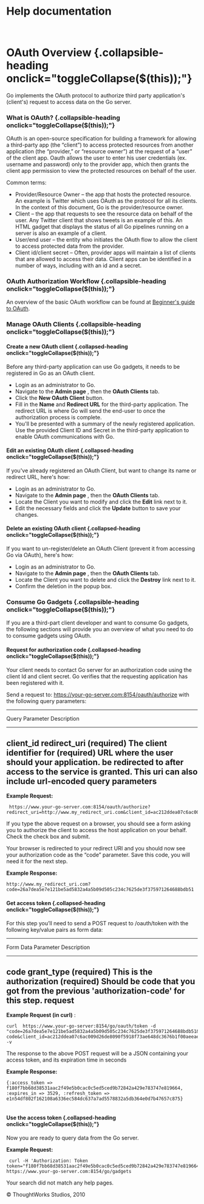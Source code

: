 Help documentation
==================

 

OAuth Overview {.collapsible-heading onclick="toggleCollapse($(this));"}
==============

Go implements the OAuth protocol to authorize third party application's
(client's) request to access data on the Go server.

### What is OAuth? {.collapsible-heading onclick="toggleCollapse($(this));"}

OAuth is an open-source specification for building a framework for
allowing a third-party app (the “client”) to access protected resources
from another application (the “provider,” or “resource owner”) at the
request of a “user” of the client app. Oauth allows the user to enter
his user credentials (ex. username and password) only to the provider
app, which then grants the client app permission to view the protected
resources on behalf of the user.

Common terms:

-   Provider/Resource Owner – the app that hosts the protected resource.
    An example is Twitter which uses OAuth as the protocol for all its
    clients. In the context of this document, Go is the
    provider/resource owner.
-   Client – the app that requests to see the resource data on behalf of
    the user. Any Twitter client that shows tweets is an example of
    this. An HTML gadget that displays the status of all Go pipelines
    running on a server is also an example of a client.
-   User/end user – the entity who initiates the OAuth flow to allow the
    client to access protected data from the provider.
-   Client id/client secret – Often, provider apps will maintain a list
    of clients that are allowed to access their data. Client apps can be
    identified in a number of ways, including with an id and a secret.

### OAuth Authorization Workflow {.collapsible-heading onclick="toggleCollapse($(this));"}

An overview of the basic OAuth workflow can be found at [Beginner's
guide to OAuth](http://oauth.net/documentation/getting-started/).

### Manage OAuth Clients {.collapsible-heading onclick="toggleCollapse($(this));"}

#### Create a new OAuth client {.collapsed-heading onclick="toggleCollapse($(this));"}

Before any third-party application can use Go gadgets, it needs to be
registered in Go as an OAuth client.

-   Login as an administrator to Go.
-   Navigate to the **Admin page** , then the **OAuth Clients** tab.
-   Click the **New OAuth Client** button.
-   Fill in the **Name** and **Redirect URL** for the third-party
    application. The redirect URL is where Go will send the end-user to
    once the authorization process is complete.
-   You'll be presented with a summary of the newly registered
    application. Use the provided Client ID and Secret in the
    third-party application to enable OAuth communications with Go.

#### Edit an existing OAuth client {.collapsed-heading onclick="toggleCollapse($(this));"}

If you've already registered an OAuth Client, but want to change its
name or redirect URL, here's how:

-   Login as an administrator to Go.
-   Navigate to the **Admin page** , then the **OAuth Clients** tab.
-   Locate the Client you want to modify and click the **Edit** link
    next to it.
-   Edit the necessary fields and click the **Update** button to save
    your changes.

#### Delete an existing OAuth client {.collapsed-heading onclick="toggleCollapse($(this));"}

If you want to un-register/delete an OAuth Client (prevent it from
accessing Go via OAuth), here's how:

-   Login as an administrator to Go.
-   Navigate to the **Admin page** , then the **OAuth Clients** tab.
-   Locate the Client you want to delete and click the **Destroy** link
    next to it.
-   Confirm the deletion in the popup box.

### Consume Go Gadgets {.collapsible-heading onclick="toggleCollapse($(this));"}

If you are a third-part client developer and want to consume Go gadgets,
the following sections will provide you an overview of what you need to
do to consume gadgets using OAuth.

#### Request for authorization code {.collapsed-heading onclick="toggleCollapse($(this));"}

Your client needs to contact Go server for an authorization code using
the client Id and client secret. Go verifies that the requesting
application has been registered with it.

Send a request to: https://your-go-server.com:8154/oauth/authorize with
the following query parameters:

  -------------------------------------------------------------------------
  Query Parameter
  Description
  ------------------------------------ ------------------------------------
  client\_id                           redirect\_uri
  (required) The client identifier for (required) URL where the user should
  your application.                    be redirected to after access to the
                                       service is granted. This uri can
                                       also include url-encoded query
                                       parameters
  -------------------------------------------------------------------------

**Example Request:**

``` {.code}
 https://www.your-go-server.com:8154/oauth/authorize?redirect_uri=http://www.my_redirect_uri.com&client_id=ac212ddea07c6ac009d26de8090f5918f73ae648dc3676b1f00aeeae4fca67e1&response_type=code
```

If you type the above request on a browser, you should see a form asking
you to authorize the client to access the host application on your
behalf. Check the check box and submit.

Your browser is redirected to your redirect URI and you should now see
your authorization code as the “code” parameter. Save this code, you
will need it for the next step.

**Example Response:**

``` {.code}
http://www.my_redirect_uri.com?code=26a7dea5e7e121be5ad5832a4a5b09d505c234c7625de3f375971264688bdb51
```

#### Get access token {.collapsed-heading onclick="toggleCollapse($(this));"}

For this step you’ll need to send a POST request to /oauth/token with
the following key/value pairs as form data:

  -------------------------------------------------------------------------
  Form Data Parameter
  Description
  ------------------------------------ ------------------------------------
  code                                 grant\_type
  (required) This is the authorization (required) Should be
  code that you got from the previous  'authorization-code' for this
  step.                                request
  -------------------------------------------------------------------------

**Example Request (in curl)** :

``` {.code}
curl  https://www.your-go-server:8154/go/oauth/token -d  "code=26a7dea5e7e121be5ad5832a4a5b09d505c234c7625de3f375971264688bdb51&grant_type=authorization-code&client_id=ac212ddea07c6ac009d26de8090f5918f73ae648dc3676b1f00aeeae4fca67e1&client_secret=d1b54df502f162108a6136ec584dc637a7ad5578832a5db364e0d7b47657c718&redirect_uri=www.my_redirect_uri.com" -v 
```

The response to the above POST request will be a JSON containing your
access token, and its expiration time in seconds

**Example Response:**

``` {.code}
{:access_token => f180f7bb68d38531aac2f49e5b0cac0c5ed5ced9b72842a429e783747e819664, :expires_in => 3529, :refresh_token => e1n54df802f162108a6336ec584dc637a7ad5578832a5db364e0d7b47657c875}
  
```

#### Use the access token {.collapsed-heading onclick="toggleCollapse($(this));"}

Now you are ready to query data from the Go server.

**Example Request:**

``` {.code}
 curl -H 'Authorization: Token token="f180f7bb68d38531aac2f49e5b0cac0c5ed5ced9b72842a429e783747e819664"' https://www.your-go-server.com:8154/go/gadgets
```

Your search did not match any help pages.



© ThoughtWorks Studios, 2010

